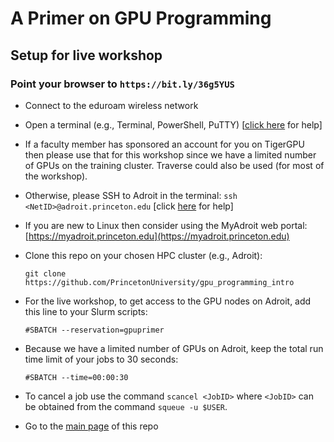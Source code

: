 # A Primer on GPU Programming

## Setup for live workshop

### Point your browser to `https://bit.ly/36g5YUS`

+ Connect to the eduroam wireless network

+ Open a terminal (e.g., Terminal, PowerShell, PuTTY) [<a href="https://researchcomputing.princeton.edu/education/training/hardware-and-software-requirements-picscie-workshops" target="_blank">click here</a> for help]

+ If a faculty member has sponsored an account for you on TigerGPU then please use that for this workshop since we have a limited number of GPUs on the training cluster. Traverse could also be used (for most of the workshop).

+ Otherwise, please SSH to Adroit in the terminal: `ssh <NetID>@adroit.princeton.edu` [click [here](https://researchcomputing.princeton.edu/faq/why-cant-i-login-to-a-clu) for help]

+ If you are new to Linux then consider using the MyAdroit web portal: [https://myadroit.princeton.edu](https://myadroit.princeton.edu)

+ Clone this repo on your chosen HPC cluster (e.g., Adroit):

   `git clone https://github.com/PrincetonUniversity/gpu_programming_intro`

+ For the live workshop, to get access to the GPU nodes on Adroit, add this line to your Slurm scripts:

   `#SBATCH --reservation=gpuprimer`
   
+ Because we have a limited number of GPUs on Adroit, keep the total run time limit of your jobs to 30 seconds:

   `#SBATCH --time=00:00:30`

+ To cancel a job use the command `scancel <JobID>` where `<JobID>` can be obtained from the command `squeue -u $USER`.

+ Go to the [main page](https://github.com/PrincetonUniversity/gpu_programming_intro) of this repo
